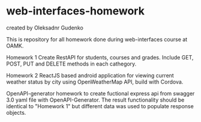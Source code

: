 # web-interfaces-homework
created by Oleksadnr Gudenko

This is repository for all homework done during web-interfaces course at OAMK.


Homework 1
Create RestAPI for students, courses and grades. Include GET, POST, PUT and DELETE methods in each cathegory. 

Homework 2
ReactJS based android application for viewing current weather status by city using OpenWeatherMap API, build with Cordova.

OpenAPI-generator
homework to create fuctional express api from swagger 3.0 yaml file with OpenAPI-Generator. The result functionality should be identical to "Homework 1" but different data was used to populate response objects.

